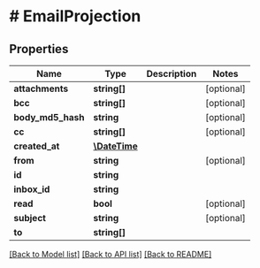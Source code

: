 # # EmailProjection

## Properties

Name | Type | Description | Notes
------------ | ------------- | ------------- | -------------
**attachments** | **string[]** |  | [optional] 
**bcc** | **string[]** |  | [optional] 
**body_md5_hash** | **string** |  | [optional] 
**cc** | **string[]** |  | [optional] 
**created_at** | [**\DateTime**](\DateTime.md) |  | 
**from** | **string** |  | [optional] 
**id** | **string** |  | 
**inbox_id** | **string** |  | 
**read** | **bool** |  | [optional] 
**subject** | **string** |  | [optional] 
**to** | **string[]** |  | 

[[Back to Model list]](../../README.md#documentation-for-models) [[Back to API list]](../../README.md#documentation-for-api-endpoints) [[Back to README]](../../README.md)


